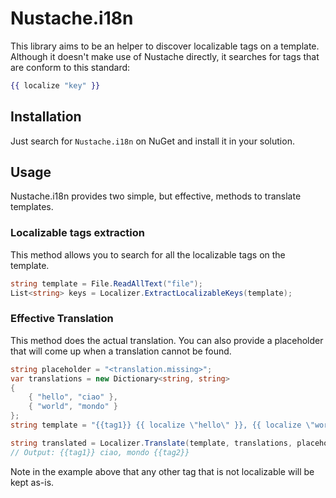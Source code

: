 # Nustache.i18n
This library aims to be an helper to discover localizable tags on a template. Although it doesn't make use of Nustache directly, it searches for tags that are conform to this standard:

```mustache
{{ localize "key" }}
```

## Installation
Just search for `Nustache.i18n` on NuGet and install it in your solution.

## Usage
Nustache.i18n provides two simple, but effective, methods to translate templates.

### Localizable tags extraction
This method allows you to search for all the localizable tags on the template.
```csharp
string template = File.ReadAllText("file");
List<string> keys = Localizer.ExtractLocalizableKeys(template);
```

### Effective Translation
This method does the actual translation. You can also provide a placeholder that will come up when a translation cannot be found.
```csharp
string placeholder = "<translation.missing>";
var translations = new Dictionary<string, string>
{
    { "hello", "ciao" },
    { "world", "mondo" }
};
string template = "{{tag1}} {{ localize \"hello\" }}, {{ localize \"world\" }} {{tag2}}";

string translated = Localizer.Translate(template, translations, placeholder);
// Output: {{tag1}} ciao, mondo {{tag2}}
```

Note in the example above that any other tag that is not localizable will be kept as-is.
